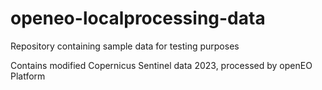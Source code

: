 # openeo-localprocessing-data
Repository containing sample data for testing purposes

Contains modified Copernicus Sentinel data 2023, processed by openEO Platform
